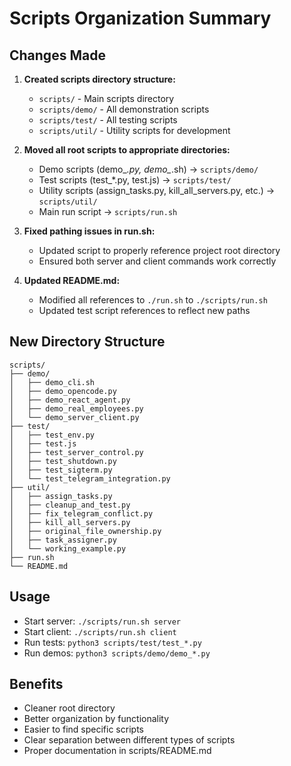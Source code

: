 # Scripts Organization Summary

## Changes Made

1. **Created scripts directory structure:**
   - `scripts/` - Main scripts directory
   - `scripts/demo/` - All demonstration scripts
   - `scripts/test/` - All testing scripts
   - `scripts/util/` - Utility scripts for development

2. **Moved all root scripts to appropriate directories:**
   - Demo scripts (demo_*.py, demo_*.sh) → `scripts/demo/`
   - Test scripts (test_*.py, test.js) → `scripts/test/`
   - Utility scripts (assign_tasks.py, kill_all_servers.py, etc.) → `scripts/util/`
   - Main run script → `scripts/run.sh`

3. **Fixed pathing issues in run.sh:**
   - Updated script to properly reference project root directory
   - Ensured both server and client commands work correctly

4. **Updated README.md:**
   - Modified all references to `./run.sh` to `./scripts/run.sh`
   - Updated test script references to reflect new paths

## New Directory Structure

```
scripts/
├── demo/
│   ├── demo_cli.sh
│   ├── demo_opencode.py
│   ├── demo_react_agent.py
│   ├── demo_real_employees.py
│   └── demo_server_client.py
├── test/
│   ├── test_env.py
│   ├── test.js
│   ├── test_server_control.py
│   ├── test_shutdown.py
│   ├── test_sigterm.py
│   └── test_telegram_integration.py
├── util/
│   ├── assign_tasks.py
│   ├── cleanup_and_test.py
│   ├── fix_telegram_conflict.py
│   ├── kill_all_servers.py
│   ├── original_file_ownership.py
│   ├── task_assigner.py
│   └── working_example.py
├── run.sh
└── README.md
```

## Usage

- Start server: `./scripts/run.sh server`
- Start client: `./scripts/run.sh client`
- Run tests: `python3 scripts/test/test_*.py`
- Run demos: `python3 scripts/demo/demo_*.py`

## Benefits

- Cleaner root directory
- Better organization by functionality
- Easier to find specific scripts
- Clear separation between different types of scripts
- Proper documentation in scripts/README.md